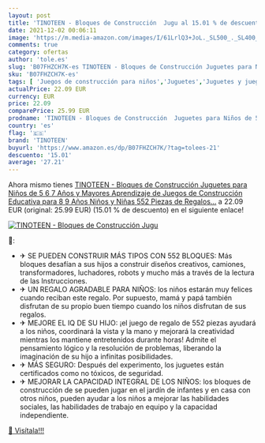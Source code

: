 ```yaml
---
layout: post
title: 'TINOTEEN - Bloques de Construcción  Jugu al 15.01 % de descuento'
date: 2021-12-02 00:06:11
image: 'https://m.media-amazon.com/images/I/61LrlQ3+JoL._SL500_._SL400_.jpg'
comments: true
category: ofertas
author: 'tole.es'
slug: 'B07FHZCH7K-es TINOTEEN - Bloques de Construcción Juguetes para Niños de...'
sku: 'B07FHZCH7K-es'
tags: [ 'Juegos de construcción para niños','Juguetes','Juguetes y juegos','juguetes','tinoteen', ]
actualPrice: 22.09 EUR
currency: EUR
price: 22.09
comparePrice: 25.99 EUR
prodname: 'TINOTEEN - Bloques de Construcción  Juguetes para Niños de 5  6  7 Años y Mayores  Aprendizaje de Juegos de Construcción Educativa para 8  9 Años Niños y Niñas  552 Piezas de Regalos…'
country: 'es'
flag: '🇪🇸'
brand: 'TINOTEEN'
buyurl: 'https://www.amazon.es/dp/B07FHZCH7K/?tag=tolees-21'
descuento: '15.01'
average: '27.21'
---
```


Ahora mismo tienes [TINOTEEN - Bloques de Construcción  Juguetes para Niños de 5  6  7 Años y Mayores  Aprendizaje de Juegos de Construcción Educativa para 8  9 Años Niños y Niñas  552 Piezas de Regalos…](https://www.amazon.es/dp/B07FHZCH7K/?tag=tolees-21) a 22.09 EUR (original: 25.99 EUR) (15.01 %  de descuento) en el siguiente enlace!

[![TINOTEEN - Bloques de Construcción  Jugu](https://m.media-amazon.com/images/I/61LrlQ3+JoL._SL500_._SL400_.jpg)](https://www.amazon.es/dp/B07FHZCH7K/?tag=tolees-21)

🔎:

- ✈ SE PUEDEN CONSTRUIR MÁS TIPOS CON 552 BLOQUES: Más bloques desafían a sus hijos a construir diseños creativos, camiones, transformadores, luchadores, robots y mucho más a través de la lectura de las Instrucciones.
- ✈ UN REGALO AGRADABLE PARA NIÑOS: los niños estarán muy felices cuando reciban este regalo. Por supuesto, mamá y papá también disfrutan de su propio buen tiempo cuando los niños disfrutan de sus regalos.
- ✈ MEJORE EL IQ DE SU HIJO: ¡el juego de regalo de 552 piezas ayudará a los niños, coordinará la vista y la mano y mejorará la creatividad mientras los mantiene entretenidos durante horas! Admite el pensamiento lógico y la resolución de problemas, liberando la imaginación de su hijo a infinitas posibilidades.
- ✈ MÁS SEGURO: Después del experimento, los juguetes están certificados como no tóxicos, de seguridad.
- ✈ MEJORAR LA CAPACIDAD INTEGRAL DE LOS NIÑOS: los bloques de construcción de se pueden jugar en el jardín de infantes y en casa con otros niños, pueden ayudar a los niños a mejorar las habilidades sociales, las habilidades de trabajo en equipo y la capacidad independiente.

[🛒 Visítala!!!](https://www.amazon.es/dp/B07FHZCH7K/?tag=tolees-21)
